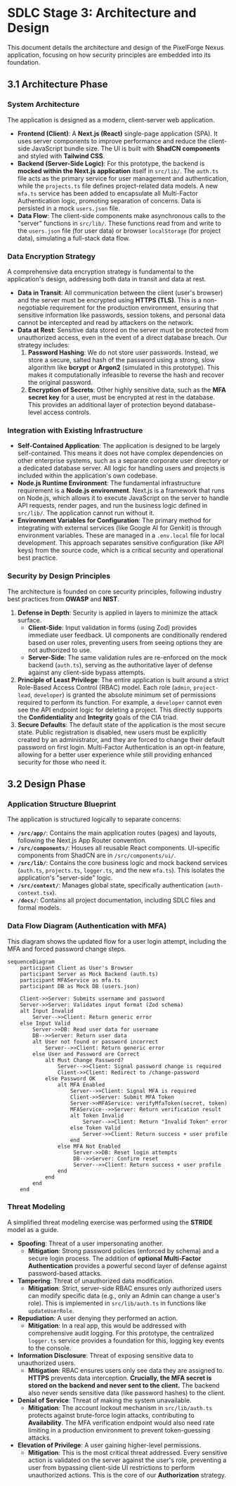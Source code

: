# SDLC Stage 3: Architecture and Design

This document details the architecture and design of the PixelForge Nexus application, focusing on how security principles are embedded into its foundation.

## 3.1 Architecture Phase

### System Architecture
The application is designed as a modern, client-server web application.

- **Frontend (Client)**: A **Next.js (React)** single-page application (SPA). It uses server components to improve performance and reduce the client-side JavaScript bundle size. The UI is built with **ShadCN components** and styled with **Tailwind CSS**.
- **Backend (Server-Side Logic)**: For this prototype, the backend is **mocked within the Next.js application** itself in `src/lib/`. The `auth.ts` file acts as the primary service for user management and authentication, while the `projects.ts` file defines project-related data models. A new `mfa.ts` service has been added to encapsulate all Multi-Factor Authentication logic, promoting separation of concerns. Data is persisted in a mock `users.json` file.
- **Data Flow**: The client-side components make asynchronous calls to the "server" functions in `src/lib/`. These functions read from and write to the `users.json` file (for user data) or browser `localStorage` (for project data), simulating a full-stack data flow.

### Data Encryption Strategy
A comprehensive data encryption strategy is fundamental to the application's design, addressing both data in transit and data at rest.

-   **Data in Transit**: All communication between the client (user's browser) and the server must be encrypted using **HTTPS (TLS)**. This is a non-negotiable requirement for the production environment, ensuring that sensitive information like passwords, session tokens, and personal data cannot be intercepted and read by attackers on the network.
-   **Data at Rest**: Sensitive data stored on the server must be protected from unauthorized access, even in the event of a direct database breach. Our strategy includes:
    1.  **Password Hashing**: We do not store user passwords. Instead, we store a secure, salted hash of the password using a strong, slow algorithm like **bcrypt** or **Argon2** (simulated in this prototype). This makes it computationally infeasible to reverse the hash and recover the original password.
    2.  **Encryption of Secrets**: Other highly sensitive data, such as the **MFA secret key** for a user, must be encrypted at rest in the database. This provides an additional layer of protection beyond database-level access controls.

### Integration with Existing Infrastructure
- **Self-Contained Application**: The application is designed to be largely self-contained. This means it does not have complex dependencies on other enterprise systems, such as a separate corporate user directory or a dedicated database server. All logic for handling users and projects is included within the application's own codebase.
- **Node.js Runtime Environment**: The fundamental infrastructure requirement is a **Node.js environment**. Next.js is a framework that runs on Node.js, which allows it to execute JavaScript on the server to handle API requests, render pages, and run the business logic defined in `src/lib/`. The application cannot run without it.
- **Environment Variables for Configuration**: The primary method for integrating with external services (like Google AI for Genkit) is through environment variables. These are managed in a `.env.local` file for local development. This approach separates sensitive configuration (like API keys) from the source code, which is a critical security and operational best practice.

### Security by Design Principles
The architecture is founded on core security principles, following industry best practices from **OWASP** and **NIST**.

1.  **Defense in Depth**: Security is applied in layers to minimize the attack surface.
    - **Client-Side**: Input validation in forms (using Zod) provides immediate user feedback. UI components are conditionally rendered based on user roles, preventing users from seeing options they are not authorized to use.
    - **Server-Side**: The same validation rules are re-enforced on the mock backend (`auth.ts`), serving as the authoritative layer of defense against any client-side bypass attempts.
2.  **Principle of Least Privilege**: The entire application is built around a strict Role-Based Access Control (RBAC) model. Each role (`admin`, `project-lead`, `developer`) is granted the absolute minimum set of permissions required to perform its function. For example, a `developer` cannot even see the API endpoint logic for deleting a project. This directly supports the **Confidentiality** and **Integrity** goals of the CIA triad.
3.  **Secure Defaults**: The default state of the application is the most secure state. Public registration is disabled, new users must be explicitly created by an administrator, and they are forced to change their default password on first login. Multi-Factor Authentication is an opt-in feature, allowing for a better user experience while still providing enhanced security for those who need it.

## 3.2 Design Phase

### Application Structure Blueprint
The application is structured logically to separate concerns:

- **`/src/app/`**: Contains the main application routes (pages) and layouts, following the Next.js App Router convention.
- **`/src/components/`**: Houses all reusable React components. UI-specific components from ShadCN are in `/src/components/ui/`.
- **`/src/lib/`**: Contains the core business logic and mock backend services (`auth.ts`, `projects.ts`, `logger.ts`, and the new `mfa.ts`). This isolates the application's "server-side" logic.
- **`/src/context/`**: Manages global state, specifically authentication (`auth-context.tsx`).
- **`/docs/`**: Contains all project documentation, including SDLC files and formal models.

### Data Flow Diagram (Authentication with MFA)
This diagram shows the updated flow for a user login attempt, including the MFA and forced password change steps.

```mermaid
sequenceDiagram
    participant Client as User's Browser
    participant Server as Mock Backend (auth.ts)
    participant MFAService as mfa.ts
    participant DB as Mock DB (users.json)

    Client->>Server: Submits username and password
    Server->>Server: Validates input format (Zod schema)
    alt Input Invalid
        Server-->>Client: Return generic error
    else Input Valid
        Server->>DB: Read user data for username
        DB-->>Server: Return user data
        alt User not found or password incorrect
            Server-->>Client: Return generic error
        else User and Password are Correct
            alt Must Change Password?
                Server-->>Client: Signal password change is required
                Client->>Client: Redirect to /change-password
            else Password OK
                alt MFA Enabled
                    Server-->>Client: Signal MFA is required
                    Client->>Server: Submit MFA Token
                    Server->>MFAService: verifyMfaToken(secret, token)
                    MFAService-->>Server: Return verification result
                    alt Token Invalid
                        Server-->>Client: Return "Invalid Token" error
                    else Token Valid
                        Server->>Client: Return success + user profile
                    end
                else MFA Not Enabled
                     Server->>DB: Reset login attempts
                     DB-->>Server: Confirm reset
                     Server-->>Client: Return success + user profile
                end
            end
        end
    end
```

### Threat Modeling
A simplified threat modeling exercise was performed using the **STRIDE** model as a guide.

- **Spoofing**: Threat of a user impersonating another.
  - **Mitigation**: Strong password policies (enforced by schema) and a secure login process. The addition of **optional Multi-Factor Authentication** provides a powerful second layer of defense against password-based attacks.
- **Tampering**: Threat of unauthorized data modification.
  - **Mitigation**: Strict, server-side RBAC ensures only authorized users can modify specific data (e.g., only an Admin can change a user's role). This is implemented in `src/lib/auth.ts` in functions like `updateUserRole`.
- **Repudiation**: A user denying they performed an action.
  - **Mitigation**: In a real app, this would be addressed with comprehensive audit logging. For this prototype, the centralized `logger.ts` service provides a foundation for this, logging key events to the console.
- **Information Disclosure**: Threat of exposing sensitive data to unauthorized users.
  - **Mitigation**: RBAC ensures users only see data they are assigned to. **HTTPS** prevents data interception. **Crucially, the MFA secret is stored on the backend and never sent to the client.** The backend also never sends sensitive data (like password hashes) to the client.
- **Denial of Service**: Threat of making the system unavailable.
  - **Mitigation**: The account lockout mechanism in `src/lib/auth.ts` protects against brute-force login attacks, contributing to **Availability**. The MFA verification endpoint would also need rate limiting in a production environment to prevent token-guessing attacks.
- **Elevation of Privilege**: A user gaining higher-level permissions.
  - **Mitigation**: This is the most critical threat addressed. Every sensitive action is validated on the server against the user's role, preventing a user from bypassing client-side UI restrictions to perform unauthorized actions. This is the core of our **Authorization** strategy.
